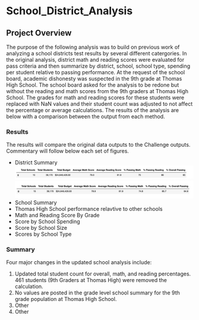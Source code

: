 # School_District_Analysis

## Project Overview
The purpose of the following analysis was to build on previous work of analyzing a school districts test results by several different catergories.  In the original analysis, district math and reading scores were evaluated for pass criteria and then summarize by district, school, school type, spending per student relative to passing performance.  At the request of the school board, academic dishonesty was suspected in the 9th grade at Thomas High School.  The school board asked for the analysis to be redone but without the reading and math scores from the 9th graders at Thomas High School.  The grades for math and reading scores for these students were replaced with NaN values and their student count was adjusted to not affect the percentage or average calculations.  The results of the analysis are below with a comparison between the output from each method.
### Results
The results will compare the original data outputs to the Challenge outputs.  Commentary will follow below each set of figures.

* District Summary
 ![Original District Summary](Resources/Images/Original/Original_District_Summary.png)
 ![Challenge District Summary](Resources/Images/Challenge/Challenge_District_Summary.png)
* School Summary
* Thomas High School performance relavtive to other schools
* Math and Reading Score By Grade
* Score by School Spending
* Score by School Size
* Scores by School Type

### Summary
Four major changes in the updated school analysis include:
1) Updated total student count for overall, math, and reading percentages.  461 students (9th Graders at Thomas High) were removed the calculation.
2) No values are posted in the grade level school summary for the 9th grade population at Thomas High School.
3) Other
4) Other



